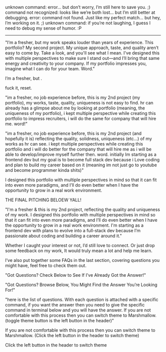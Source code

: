 unknown command: error... but don’t worry, I’m still here to save you. ;)
command not recognized: looks like we’re both lost... but I’m still better at debugging.
error: command not found. Just like my perfect match... but hey, I’m working on it. ;)
unknown command: if you’re not laughing, I guess I need to debug my sense of humor. :P

---

"I’m a fresher, but my work speaks louder than years of experience. This portfolio? My second project. My unique approach, taste, and quality aren’t easy to come by. Take a look, and you'll see what I mean. I've designed this with multiple perspectives to make sure I stand out—and I’ll bring that same energy and creativity to your company. If my portfolio impresses you, imagine what I can do for your team. Word."

I’m a fresher, but .

fuck it, reset.

"im a fresher, no job experience before, this is my 2nd project (my portfolio), my works, taste, quality, uniqueness is not easy to find. hr can already has a glimpse about me by looking at portfolio (meaning, the uniqueness of my portfolio), i kept multiple perspective while creating this portfolio to impress recruiters, i will do the same for company that will hire me. word!"

"im a fresher, no job experience before, this is my 2nd project (and hopefully it is) reflecting the quality, solidness, uniqueness (etc...) of my works as hr can see.
i kept multiple perspectives while creating this portfolio and i will do better for the company that will hire me as i will be able to develop/improve myself further then. word. initially Im starting as a frontend dev but my goal is to become full stack dev because i Love coding and plan to build my career based on it (meaning im not just go to youtube and become programmer kinda shits)"

I designed this portfolio with multiple perspectives in mind so that it can fit into even more paradigms, and I’ll do even better when I have the opportunity to grow in a real work environment.

THE FINAL PITCHING BELOEW YALL!

"I'm a fresher & this is my 2nd project, reflecting the quality and uniqueness of my work. I designed this portfolio with multiple perspectives in mind so that it can fit into even more paradigms, and I’ll do even better when I have the opportunity to grow in a real work environment. I'm starting as a frontend dev with plans to evolve into a full-stack dev because I’m passionate about coding and building a career around it."

Whether I caught your interest or not, I’d still love to connect. Or just drop some feedback on my work, It would truly mean a lot and help me learn.

I’ve also put together some FAQs in the last section, covering questions you might have, feel free to check them out.

"Got Questions? Check Below to See If I’ve Already Got the Answer!"

"Got Questions? Browse Below, You Might Find the Answer You’re Looking For!"

"here is the list of questions. With each question is attached with a specific command, if you want the answer then you need to give the specific command in terminal below and you will have the answer. If you are not comfortable with this process then you can switch theme to Marshmallow. (toggle theme button is the left button in the header)"

If you are not comfortable with this process then you can switch theme to Marshmallow. (Click the left button in the header to switch theme)

Click the left button in the header to switch theme
